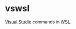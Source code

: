 # vswsl

[Visual Studio](https://visualstudio.microsoft.com) commands in [WSL](https://learn.microsoft.com/en-us/windows/wsl).
